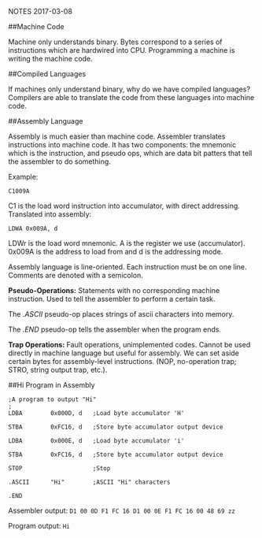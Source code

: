 NOTES 2017-03-08

##Machine Code

Machine only understands binary. Bytes correspond to a series of
instructions which are hardwired into CPU. Programming a machine is
writing the machine code.

##Compiled Languages

If machines only understand binary, why do we have compiled languages?
Compilers are able to translate the code from these languages into machine
code.

##Assembly Language

Assembly is much easier than machine code. Assembler translates
instructions into machine code. It has two components: the mnemonic which
is the instruction, and pseudo ops, which are data bit patters that tell
the assembler to do something.

Example:

`C1009A`

C1 is the load word instruction into accumulator, with direct addressing.
Translated into assembly:

`LDWA 0x009A, d`

LDWr is the load word mnemonic. A is the register we use (accumulator).
0x009A is the address to load from and d is the addressing mode.

Assembly language is line-oriented. Each instruction must be on one line.
Comments are denoted with a semicolon.

**Pseudo-Operations:** Statements with no corresponding machine
instruction. Used to tell the assembler to perform a certain task. 

The *.ASCII* pseudo-op places strings of ascii characters into memory.

The *.END* pseudo-op tells the assembler when the program ends.

**Trap Operations:** Fault operations, unimplemented codes. Cannot be used
directly in machine language but useful for assembly. We can set aside
certain bytes for assembly-level instructions. (NOP, no-operation trap;
STRO, string output trap, etc.).

##Hi Program in Assembly

~~~~
;A program to output "Hi"
;
LDBA		0x000D, d	;Load byte accumulator 'H'

STBA		0xFC16, d	;Store byte accumulator output device

LDBA		0x000E, d	;Load byte accumulator 'i'

STBA		0xFC16, d	;Store byte accumulator output device

STOP					;Stop

.ASCII		"Hi"		;ASCII "Hi" characters

.END
~~~~


Assembler output:
`D1 00 0D F1 FC 16 D1 00 0E F1 FC 16 00 48 69 zz`

Program output:
`Hi`
